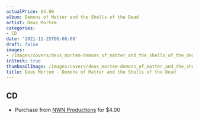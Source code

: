 ```yaml
---
actualPrice: $4.00
album: Demons of Matter and the Shells of the Dead
artist: Deus Mortem
categories:
- CD
date: '2021-11-25T06:08:08'
draft: false
images:
- /images/covers/deus_mortem-demons_of_matter_and_the_shells_of_the_dead.jpg
inStock: true
thumbnailImage: /images/covers/deus_mortem-demons_of_matter_and_the_shells_of_the_dead-thumb.jpg
title: Deus Mortem - Demons of Matter and the Shells of the Dead
---
```


## CD
* Purchase from [NWN Productions](http://shop.nwnprod.com/index.php?route=product/product&path=93&product_id=2327&sort=pd.name&order=ASC) for $4.00
